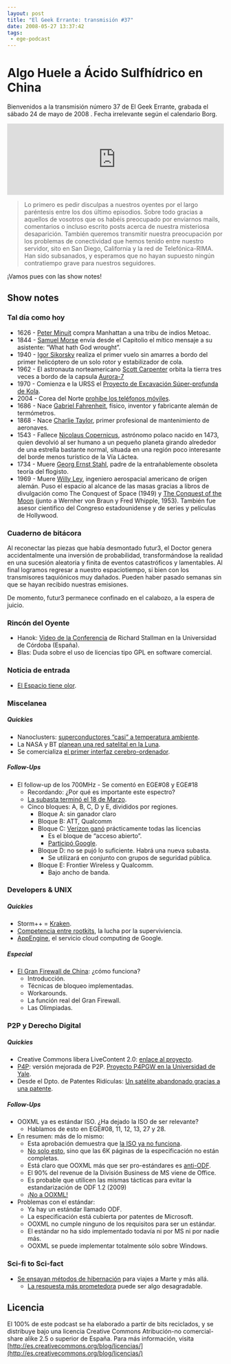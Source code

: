 ```yaml
---
layout: post
title: "El Geek Errante: transmisión #37"
date: 2008-05-27 13:37:42
tags:
 - ege-podcast
---
```


# Algo Huele a Ácido Sulfhídrico en China
Bienvenidos a la transmisión número 37 de El Geek Errante, grabada el sábado 24 de mayo de 2008 . Fecha irrelevante según el calendario Borg.

<iframe width="100%" height="166" scrolling="no" frameborder="no" src="https://w.soundcloud.com/player/?url=https%3A//api.soundcloud.com/tracks/303033294&amp;color=ff5500&amp;auto_play=false&amp;hide_related=false&amp;show_comments=true&amp;show_user=true&amp;show_reposts=false"></iframe>

> Lo primero es pedir disculpas a nuestros oyentes por el largo paréntesis entre los dos último episodios. Sobre todo gracias a aquellos de vosotros que os habéis preocupado por enviarnos mails, comentarios o incluso escrito posts acerca de nuestra misteriosa desaparición. También queremos transmitir nuestra preocupación por los problemas de conectividad que hemos tenido entre nuestro servidor, sito en San Diego, California y la red de Telefónica-RIMA. Han sido subsanados, y esperamos que no hayan supuesto ningún contratiempo grave para nuestros seguidores.

¡Vamos pues con las show notes!

## Show notes

### Tal día como hoy
- 1626 - [Peter Minuit](https://en.wikipedia.org/wiki/Peter_Minuit) compra Manhattan a una tribu de indios Metoac.
- 1844 - [Samuel Morse](https://en.wikipedia.org/wiki/Samuel_Morse) envía desde el Capitolio el mítico mensaje a su asistente: “What hath God wrought”.
- 1940 - [Igor Sikorsky](https://en.wikipedia.org/wiki/Igor_Sikorsky) realiza el primer vuelo sin amarres a bordo del primer helicóptero de un solo rotor y estabilizador de cola.
- 1962 - El astronauta norteamericano [Scott Carpenter](https://en.wikipedia.org/wiki/Scott_Carpenter) orbita la tierra tres veces a bordo de la capsula [Aurora-7](http://www-pao.ksc.nasa.gov/history/mercury/ma-7/ma-7.htm)
- 1970 - Comienza e la URSS el [Proyecto de Excavación Súper-profunda de Kola](https://en.wikipedia.org/wiki/Kola_Superdeep_Borehole).
- 2004 - Corea del Norte [prohíbe los teléfonos móviles](http://web.archive.org/web/20080907065607/http://www.mobilemonday.net/news/north-korea-bans-mobile-phones).
- 1686 - Nace [Gabriel Fahrenheit](https://en.wikipedia.org/wiki/Daniel_Gabriel_Fahrenheit), físico, inventor y fabricante alemán de termómetros.
- 1868 - Nace [Charlie Taylor](https://en.wikipedia.org/wiki/Charlie_Taylor_(mechanic)), primer profesional de mantenimiento de aeronaves.
- 1543 - Fallece [Nicolaus Copernicus](https://en.wikipedia.org/wiki/Nicolaus_Copernicus), astrónomo polaco nacido en 1473, quien devolvió al ser humano a un pequeño planeta girando alrededor de una estrella bastante normal, situada en una región poco interesante del borde menos turístico de la Vía Láctea.
- 1734 - Muere [Georg Ernst Stahl](https://en.wikipedia.org/wiki/Georg_Ernst_Stahl), padre de la entrañablemente obsoleta teoría del flogisto.
- 1969 - Muere [Willy Ley](https://en.wikipedia.org/wiki/Willy_Ley), ingeniero aerospacial americano de orígen alemán. Puso el espacio al alcance de las masas gracias a libros de divulgación como The Conquest of Space (1949) y [The Conquest of the Moon](https://www.amazon.com/Conquest-moon-Wernher-Von-Braun/dp/B0007DVW7A) (junto a Wernher von Braun y Fred Whipple, 1953). También fue asesor cientifico del Congreso estadounidense y de series y películas de Hollywood.

### Cuaderno de bitácora
Al reconectar las piezas que había desmontado futur3, el Doctor genera accidentalmente una inversión de probabilidad, transformándose la realidad en una sucesión aleatoria y finita de eventos catastróficos y lamentables. Al final logramos regresar a nuestro espaciotiempo, si bien con los transmisores taquiónicos muy dañados. Pueden haber pasado semanas sin que se hayan recibido nuestras emisiones.

De momento, futur3 permanece confinado en el calabozo, a la espera de juicio.

### Rincón del Oyente
- Hanok: [Video de la Conferencia](https://www.youtube.com/watch?v=zPt7LW8uk4I) de Richard Stallman en la Universidad de Córdoba (España).
- Blas: Duda sobre el uso de licencias tipo GPL en software comercial.

### Noticia de entrada
- [El Espacio tiene olor](https://science.slashdot.org/story/08/02/13/1418216/outer-space-has-a-smell).

### Miscelanea

##### Quickies
- Nanoclusters: [superconductores “casi” a temperatura ambiente](https://science.slashdot.org/story/08/04/11/1422259/nanoclusters-break-superconductivity-record).
- La NASA y BT [planean una red satelital en la Luna](http://web.archive.org/web/20080531020928/http://networks.silicon.com/mobile/0,39024665,39170084,00.htm?r=7).
- Se comercializa [el primer interfaz cerebro-ordenador](http://www.tendencias21.net/En-el-mercado-el-primer-dispositivo-que-controla-videojuegos-solo-con-la-mente_a2094.html?).

##### Follow-Ups
- El follow-up de los 700MHz - Se comentó en EGE#08 y EGE#18
    - Recordando: ¿Por qué es importante este espectro?
    - [La subasta terminó el 18 de Marzo](http://gizmodo.com/370350/fcc-700mhz-auction-winners-verizon-wins-c-block).
    - Cinco bloques: A, B, C, D y E, divididos por regiones.
        - Bloque A: sin ganador claro
        - Bloque B: ATT, Qualcomm
        - Bloque C: [Verizon ganó](http://www.marketwatch.com/story/verizon-wins-bids-on-open-spectrum-eyed-by-google) prácticamente todas las licencias
            - Es el bloque de “acceso abierto”.
            - [Participó Google](https://publicpolicy.googleblog.com/2008/03/end-of-fcc-700-mhz-auction.html).
        -  Bloque D: no se pujó lo suficiente. Habrá una nueva subasta.
            - Se utilizará en conjunto con grupos de seguridad pública.
        -  Bloque E: Frontier Wireless y Qualcomm.
            - Bajo ancho de banda.

### Developers & UNIX

##### Quickies
- Storm++ = [Kraken](http://www.darkreading.com/attacks-breaches/new-massive-botnet-twice-the-size-of-storm/d/d-id/1129410).
- [Competencia entre rootkits](http://www.theregister.co.uk/2008/02/28/rootkit_wars/), la lucha por la superviviencia.
- [AppEngine](https://techcrunch.com/2008/04/07/google-jumps-head-first-into-web-services-with-google-app-engine/), el servicio cloud computing de Google.

##### Especial
- [El Gran Firewall de China](http://boingboing.net/2008/03/03/how-and-why-the-grea.html): ¿cómo funciona?
    - Introducción.
    - Técnicas de bloqueo implementadas.
    - Workarounds.
    - La función real del Gran Firewall.
    - Las Olimpiadas.

### P2P y Derecho Digital

##### Quickies
- Creative Commons libera LiveContent 2.0: [enlace al proyecto](https://wiki.creativecommons.org/wiki/LiveContent).
- [P4P](http://web.archive.org/web/20081005053646/http://blogs.zdnet.com/storage/?p=303): versión mejorada de P2P. [Proyecto P4PGW en la Universidad de Yale](http://codex.cs.yale.edu/avi/home-page/p4p-dir/p4p.html).
- Desde el Dpto. de Patentes Ridículas: [Un satélite abandonado gracias a una patente](https://science.slashdot.org/story/08/04/11/0335206/satellite-abandoned-due-to-orbital-patent).

##### Follow-Ups
- OOXML ya es estándar ISO. ¿Ha dejado la ISO de ser relevante?
    - Hablamos de esto en EGE#08, 11, 12, 13, 27 y 28.
- En resumen: más de lo mismo:
    - Esta aprobación demuestra que [la ISO ya no funciona](https://lnxwalt.wordpress.com/2008/04/08/is-this-what-it-takes-to-push-ooxml-into-the-market/).
    - [No solo esto](http://web.archive.org/web/20081006121935/http://notes2self.net/archive/2008/02/20/odf-1-2-roadmap-per-rob-weir.aspx), sino que las 6K páginas de la especificación no están completas.
    - Está claro que OOXML más que ser pro-estándares es [anti-ODF](http://boycottnovell.com/2008/04/08/shenanigans-and-novell-for-ooxml/).
    - El 90% del revenue de la División Business de MS viene de Office.
    - Es probable que utilicen las mismas tácticas para evitar la estandarización de ODF 1.2 (2009)
    - [¡No a OOXML!](http://www.noooxml.org/)
- Problemas con el estándar:
    - Ya hay un estándar llamado ODF.
    - La especificación está cubierta por patentes de Microsoft.
    - OOXML no cumple ninguno de los requisitos para ser un estándar.
    - El estándar no ha sido implementado todavía ni por MS ni por nadie más.
    - OOXML se puede implementar totalmente sólo sobre Windows.

### Sci-fi to Sci-fact
- [Se ensayan métodos de hibernación](http://web.archive.org/web/20081004002425/http://dsc.discovery.com/news/2008/04/04/space-hibernation.html) para viajes a Marte y más allá.
    - [La respuesta más prometedora](https://science.slashdot.org/story/08/03/25/2136206/suspended-animation-in-mice-without-freezing) puede ser algo desagradable.

## Licencia
El 100% de este podcast se ha elaborado a partir de bits reciclados, y se distribuye bajo una licencia Creative Commons Atribución-no comercial-share alike 2.5 o superior de España. Para más información, visita [http://es.creativecommons.org/blog/licencias/](http://es.creativecommons.org/blog/licencias/)

